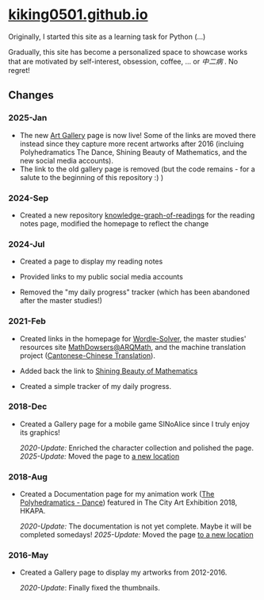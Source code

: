 # [kiking0501.github.io](https://kiking0501.github.io/)



Originally, I started this site as a learning task for Python (...)



Gradually, this site has become a personalized space to showcase works that are motivated by self-interest, obsession, coffee, ... or *中二病* . No regret!



## Changes

### 2025-Jan

- The new [Art Gallery](https://kiking0501.github.io/kiking-art-gallery/) page is now live! Some of the links are moved there instead since they capture more recent artworks after 2016 (incluing Polyhedramatics The Dance, Shining Beauty of Mathematics, and the new social media accounts).
- The link to the old gallery page is removed (but the code remains - for a salute to the beginning of this repository :) )


### 2024-Sep

- Created a new repository [knowledge-graph-of-readings](https://github.com/kiking0501/knowledge-graph-of-readings) for the reading notes page, modified the homepage to reflect the change


### 2024-Jul

- Created a page to display my reading notes

- Provided links to my public social media accounts 

- Removed the "my daily progress" tracker (which has been abandoned after the master studies!) 


### 2021-Feb

- Created links in the homepage for [Wordle-Solver](https://kiking0501.github.io/Wordle-Solver), the master studies' resources site [MathDowsers@ARQMath](https://kiking0501.github.io/MathDowsers-ARQMath/), and the machine translation project ([Cantonese-Chinese Translation](https://github.com/kiking0501/Cantonese-Chinese-Translation)). 

- Added back the link to [Shining Beauty of Mathematics](https://www.facebook.com/share/v/kYvmVUJP1oa3cvgN/)

- Created a simple tracker of my daily progress.

  

### 2018-Dec

- Created a Gallery page for a mobile game SINoAlice since I truly enjoy its graphics!

  *2020-Update:* Enriched the character collection and polished the page.
  *2025-Update:* Moved the page to [a new location](https://github.com/kiking0501/Cantonese-Chinese-Translation)
  

### 2018-Aug

- Created a Documentation page for my animation work ([The Polyhedramatics - Dance](https://github.com/kiking0501/polyhedramatics-dance-2018)) featured in The City Art Exhibition 2018, HKAPA.

  *2020-Update:* The documentation is not yet complete. Maybe it will be completed somedays!
  *2025-Update:* Moved the page [to a new location](https://kiking0501.github.io/polyhedramatics-dance-2018/doc_html/doc/main.html)
  
  

### 2016-May

- Created a Gallery page to display my artworks from 2012-2016.

  *2020-Update*:  Finally fixed the thumbnails.

